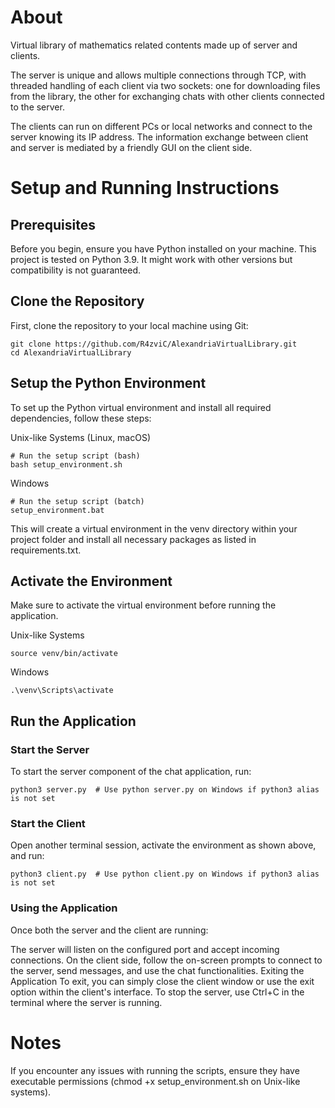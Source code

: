 # About

Virtual library of mathematics related contents made up of server and clients. 

The server is unique and allows multiple connections through TCP, with threaded handling of each client via two sockets: one for downloading files from the library, the other for exchanging chats with other clients connected to the server. 

The clients can run on different PCs or local networks and connect to the server knowing its IP address. The information exchange between client and server is mediated by a friendly GUI on the client side.



# Setup and Running Instructions

## Prerequisites

Before you begin, ensure you have Python installed on your machine. This project is tested on Python 3.9. It might work with other versions but compatibility is not guaranteed.

## Clone the Repository

First, clone the repository to your local machine using Git:

```
git clone https://github.com/R4zviC/AlexandriaVirtualLibrary.git
cd AlexandriaVirtualLibrary
```
## Setup the Python Environment

To set up the Python virtual environment and install all required dependencies, follow these steps:

Unix-like Systems (Linux, macOS)

```
# Run the setup script (bash)
bash setup_environment.sh
```

Windows

```
# Run the setup script (batch)
setup_environment.bat
```

This will create a virtual environment in the venv directory within your project folder and install all necessary packages as listed in requirements.txt.

## Activate the Environment

Make sure to activate the virtual environment before running the application.

Unix-like Systems

```
source venv/bin/activate
```

Windows

```
.\venv\Scripts\activate
```

## Run the Application

### Start the Server

To start the server component of the chat application, run:

```
python3 server.py  # Use python server.py on Windows if python3 alias is not set
```

### Start the Client

Open another terminal session, activate the environment as shown above, and run:

```
python3 client.py  # Use python client.py on Windows if python3 alias is not set
```

### Using the Application

Once both the server and the client are running:

The server will listen on the configured port and accept incoming connections.
On the client side, follow the on-screen prompts to connect to the server, send messages, and use the chat functionalities.
Exiting the Application
To exit, you can simply close the client window or use the exit option within the client's interface. To stop the server, use Ctrl+C in the terminal where the server is running.

# Notes

If you encounter any issues with running the scripts, ensure they have executable permissions (chmod +x setup_environment.sh on Unix-like systems).
